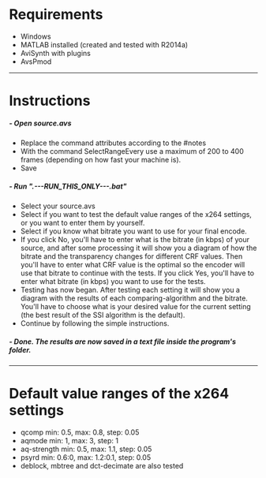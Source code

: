 # Requirements
 - Windows
 - MATLAB installed (created and tested with R2014a)
 - AviSynth with plugins
 - AvsPmod
 
-----------------------------------------------------------------------------------------------

# Instructions

##### - Open source.avs

 - Replace the command attributes according to the #notes
 - With the command SelectRangeEvery use a maximum of 200 to 400 frames (depending on how fast your machine is).
 - Save

##### - Run ".---RUN_THIS_ONLY---.bat"

 - Select your source.avs
 - Select if you want to test the default value ranges of the x264 settings, or you want to enter them by yourself.
 - Select if you know what bitrate you want to use for your final encode.
 - If you click No, you'll have to enter what is the bitrate (in kbps) of your source, and after some processing it will show you a diagram of how the bitrate and the transparency changes for different CRF values. Then you'll have to enter what CRF value is the optimal so the encoder will use that bitrate to continue with the tests. If you click Yes, you'll have to enter what bitrate (in kbps) you want to use for the tests.
 - Testing has now began. After testing each setting it will show you a diagram with the results of each comparing-algorithm and the bitrate. You'll have to choose what is your desired value for the current setting (the best result of the SSI algorithm is the default).
 - Continue by following the simple instructions.

##### - Done. The results are now saved in a text file inside the program's folder.

-----------------------------------------------------------------------------------------------

# Default value ranges of the x264 settings
 - qcomp min: 0.5, max: 0.8, step: 0.05
 - aqmode min: 1, max: 3, step: 1
 - aq-strength min: 0.5, max: 1.1, step: 0.05
 - psyrd min: 0.6:0, max: 1.2:0.1, step: 0.05
 - deblock, mbtree and dct-decimate are also tested
 
